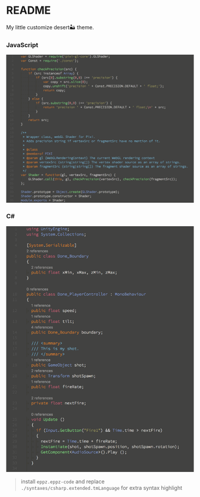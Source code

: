 # README

My little customize desert:desert: theme.

### JavaScript
![](./_javascript.png)

### C#
![](./_csharp.png)
> install `eppz.eppz-code` and replace `./syntaxes/csharp.extended.tmLanguage` for extra syntax highlight